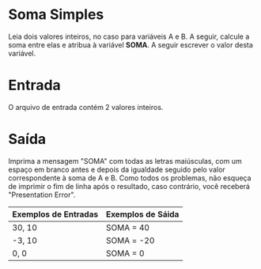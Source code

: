 # Soma Simples

Leia dois valores inteiros, no caso para variáveis A e B. A seguir, calcule a soma entre elas e atribua à variável **SOMA**. A seguir escrever o valor desta variável.

# Entrada
O arquivo de entrada contém 2 valores inteiros.

# Saída
Imprima a mensagem "SOMA" com todas as letras maiúsculas, com um espaço em branco antes e depois da igualdade seguido pelo valor correspondente à soma de A e B. Como todos os problemas, não esqueça de imprimir o fim de linha após o resultado, caso contrário, você receberá "Presentation Error".

|Exemplos de Entradas|Exemplos de Sáida|
|--------------------|-----------------|
|30, 10              | SOMA = 40       |
|-3, 10              | SOMA = -20      |
|0, 0                | SOMA = 0        |
